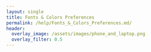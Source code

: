 ```yaml
---
layout: single
title: Fonts & Colors Preferences
permalink: /help/Fonts_&_Colors_Preferences.md/
header:
  overlay_image: /assets/images/phone_and_laptop.png
  overlay_filter: 0.5
---
```


